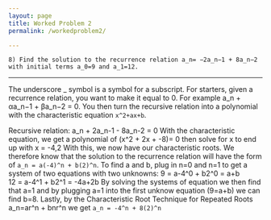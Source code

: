 ```yaml
---
layout: page
title: Worked Problem 2
permalink: /workedproblem2/

---
```


`8) Find the solution to the recurrence relation a_n= −2a_n−1 + 8a_n−2 
with initial terms a_0=9 and a_1=12.`

---

The underscore _ symbol is a symbol for a subscript.
For starters, given a recurrence relation, you want to make it equal to 0. For example a_n + αa_n−1 + βa_n−2 = 0.
You then turn the recursive relation into a polynomial with the characteristic equation `x^2+ax+b`.

Recursive relation: a_n + 2a_n-1 - 8a_n-2 = 0
With the characteristic equation, we get a polynomial of (x^2 + 2x + -8)= 0 then solve for x to end up with x = -4,2 
With this, we now have our characteristic roots. We therefore know that the solution to the recurrence 
relation will have the form of `a_n = a(-4)^n + b(2)^n`. To find a and b, plug in  n=0  and  n=1 to get 
a system of two equations with two unknowns: 9 = a-4^0 + b2^0 = a+b      
                                             12 = a-4^1 + b2^1 = -4a+2b
By solving the systems of equation we then find that a=1 and by plugging a=1 into the first unknow equation (9=a+b)
we can find b=8. Lastly, by the Characteristic Root Technique for Repeated Roots a_n=ar^n + bnr^n we get
`a_n = -4^n + 8(2)^n`
